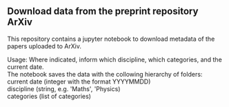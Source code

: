 ## Download data from the preprint repository ArXiv  

This repository contains a jupyter notebook to download metadata of the papers uploaded to ArXiv.

Usage:
Where indicated, inform which discipline, which categories, and the current date.  
The notebook saves the data with the collowing hierarchy of folders:  
current date (integer with the format YYYYMMDD)  
    discipline (string, e.g. 'Maths', 'Physics)  
        categories (list of categories)  


